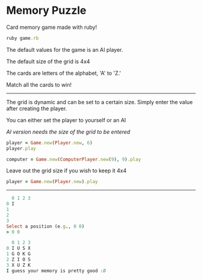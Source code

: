# Memory Puzzle

Card memory game made with ruby!

```ruby
ruby game.rb
```

The default values for the game is an AI player.

The default size of the grid is 4x4

The cards are letters of the alphabet, 'A' to 'Z.'

Match all the cards to win!

---

The grid is dynamic and can be set to a certain size. Simply enter the value after creating the player.

You can either set the player to yourself or an AI

_AI version needs the size of the grid to be entered_

```ruby
player = Game.new(Player.new, 6)
player.play
```

```ruby
computer = Game.new(ComputerPlayer.new(9), 9).play

```

Leave out the grid size if you wish to keep it 4x4

```ruby
player = Game.new(Player.new).play
```

---

```ruby
  0 1 2 3
0 I
1
2
3
Select a position (e.g., 0 0)
> 0 0
```

```ruby
  0 1 2 3
0 I U S X
1 G O K G
2 Z I O S
3 X U Z K
I guess your memory is pretty good :D
```
